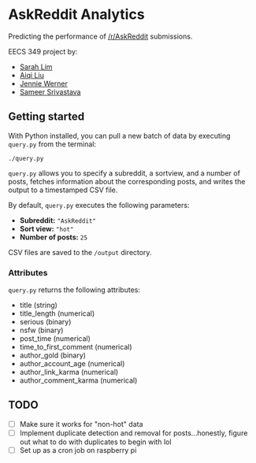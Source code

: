 # AskReddit Analytics

Predicting the performance of [/r/AskReddit](http://reddit.com/r/askreddit) submissions.

EECS 349 project by:

* [Sarah Lim](http://github.com/sarahlim)
* [Aiqi Liu](http://github.com/aiqiliu)
* [Jennie Werner](http://github.com/jenniewerner)
* [Sameer Srivastava](http://github.com/sameersrivastava)

## Getting started

With Python installed, you can pull a new batch of data by executing `query.py` from the terminal:

```
./query.py
```

`query.py` allows you to specify a subreddit, a sortview, and a number of posts, fetches information about the corresponding posts, and writes the output to a timestamped CSV file.

By default, `query.py` executes the following parameters:

* **Subreddit:** `"AskReddit"`
* **Sort view:** `"hot"`
* **Number of posts:** `25`

CSV files are saved to the `/output` directory.

### Attributes

`query.py` returns the following attributes:

* title (string)
* title_length (numerical)
* serious (binary)
* nsfw (binary)
* post_time (numerical)
* time_to_first_comment (numerical)
* author_gold (binary)
* author_account_age (numerical)
* author_link_karma (numerical)
* author_comment_karma (numerical)

## TODO

* [ ] Make sure it works for "non-hot" data  
* [ ] Implement duplicate detection and removal for posts...honestly, figure out what to do with duplicates to begin with lol  
* [ ] Set up as a cron job on raspberry pi  